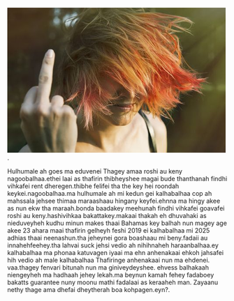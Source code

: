 
![Image Alt](https://github.com/Xayanhyena/16-th-August-2025/blob/48fe60c67bf900e8599c24a76ee210ba8564944e/360_F_182665889_0vGzl7xinrxp9U3eh1nsw3JNF7kHjGXZ.jpg).




Hulhumale ah goes ma eduvenei Thagey amaa 
roshi au keny nagoobalhaa.ethei laai as thafirin
thibheyshee magai bude thanthanah findhi vihkafei
rent dheregen.thibhe felifei tha the key
hei roondah keykei.nagoobalhaa.ma hulhumale ah
mi kedun gei kalhabalhaa cop ah mahssala jehsee
thimaa maraashaau hingany keyfei.ehnna ma hingy akee
as nun ekw tha maraah.bonda baadakey meehunah
findhi vihkafei goavafei roshi au keny.hashivihkaa
bakattakey.makaai thakah eh dhuvahaki as nieduveyheh
kudhu minun makes thaai Bahamas key balhah nun
magey age akee 23 ahara maai thafirin gelheyh
feshi 2019 ei kalhabalhaa mi 2025 
adhias thaai neenashun.tha jeheynei gora boashaau
mi beny.fadaii au innahehfeehey.tha lahvai suck jehsi vedio
ah nihihnaheh haraanbalhaa.ey kalhabalhaa ma phonaa katuvagen
iyaai ma ehn anhenakaai ehkoh jahsafei hih vedio ah 
male kalhabalhaa Thafiringe anhenakaai nun ma ehdenei.
vaa.thagey fenvari bitunah nun ma giniveydeyshee.
ehvess balhakaah niengeyheh ma hadhaah jehey
lekah.ma beynun kamah fehey fadaboey bakatts 
guarantee nuny moonu mathi fadalaai as keraaheh
man.
Zayaanu nethy thage ama dhefai dheytherah boa kohpagen.eyn?.
